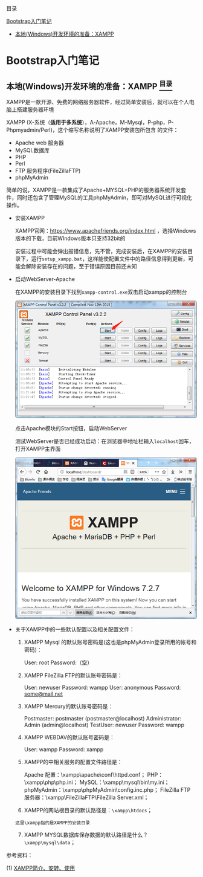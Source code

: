 <a name="content">目录</a>

[Bootstrap入门笔记](#title)
- [本地(Windows)开发环境的准备：XAMPP](#setup-local-webserver)



<h1 name="title">Bootstrap入门笔记</h1>

<a name="setup-local-webserver"><h2>本地(Windows)开发环境的准备：XAMPP [<sup>目录</sup>](#content)</h2></a>

XAMPP是一款开源、免费的网络服务器软件，经过简单安装后，就可以在个人电脑上搭建服务器环境

XAMPP (X-系统（**适用于多系统**），A-Apache，M-Mysql，P-php，P-Phpmyadmin/Perl)，这个缩写名称说明了XAMPP安装包所包含 的文件：

- Apache web 服务器
- MySQL数据库
- PHP
- Perl
- FTP 服务程序(FileZillaFTP)
- phpMyAdmin

简单的说，XAMPP是一款集成了Apache+MYSQL+PHP的服务器系统开发套 件，同时还包含了管理MySQL的工具phpMyAdmin，即可对MySQL进行可视化操作。

- 安装XAMPP

	XAMPP官网：https://www.apachefriends.org/index.html ，选择Windows版本的下载，目前WIndows版本只支持32bit的
	
	安装过程中可能会弹出报错信息，先不管，完成安装后，在XAMPP的安装目录下，运行`setup_xampp.bat`，这样能使配置文件中的路径信息得到更新，可能会解除安装存在的问题，至于错误原因目前还未知

- 启动WebServer-Apache

	在XAMPP的安装目录下找到`xampp-control.exe`双击启动xampp的控制台

	<p align="center"><img src=./picture/Beginning-Bootstrap-SetupXAMPP-1.png width=600 /></p>

	点击Apache模块的Start按钮，启动WebServer
	
	测试WebServer是否已经成功启动：在浏览器中地址栏输入`localhost`回车，打开XAMPP主界面

	<p align="center"><img src=./picture/Beginning-Bootstrap-SetupXAMPP-2.png width=600 /></p>

- 关于XAMPP中的一些默认配置以及相关配置文件：

	1) XAMPP Mysql 的默认账号密码是(这也是phpMyAdmin登录所用的帐号和密码)：

        User: root   Password:（空）  

	2) XAMPP FileZilla FTP的默认账号密码是：

        User: newuser   Password: wampp
        User: anonymous   Password: some@mail.net

	3) XAMPP Mercury的默认账号密码是：

        Postmaster: postmaster (postmaster@localhost)
        Administrator: Admin (admin@localhost)
		TestUser: newuser   Password: wampp

	4)  XAMPP WEBDAV的默认账号密码是：

      	User: wampp   Password: xampp

	5) XAMPP的中相关服务的配置文件路径是：
		
	    Apache 配置：\xampp\apache\conf\httpd.conf；
	    PHP：\xampp\php\php.ini；
	    MySQL：\xampp\mysql\bin\my.ini；
	    phpMyAdmin：\xampp\phpMyAdmin\config.inc.php；
	    FileZilla FTP 服务器：\xampp\FileZillaFTP\FileZilla Server.xml；

	6) XAMPP的网站根目录的默认路径是：`\xampp\htdocs`；

	```
	这里\xampp指的是XAMPP的安装目录
	```
	
	7) XAMPP MYSQL数据库保存数据的默认路径是什么？`\xampp\mysql\data`；




参考资料：

(1) [XAMPP简介、安转、使用](https://www.cnblogs.com/qyfeng009/p/5055192.html)

